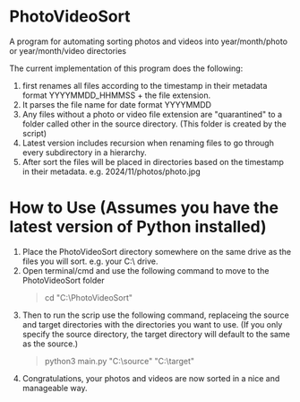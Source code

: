 # PhotoVideoSort
A program for automating sorting photos and videos into year/month/photo or year/month/video directories

The current implementation of this program does the following:
1. first renames all files according to the timestamp in their metadata format YYYYMMDD_HHMMSS + the file extension.
2. It parses the file name for date format YYYYMMDD
3. Any files without a photo or video file extension are "quarantined" to a folder called other in the source directory. (This folder is created by the script)
4. Latest version includes recursion when renaming files to go through every subdirectory in a hierarchy.
5. After sort the files will be placed in directories based on the timestamp in their metadata. e.g. 2024/11/photos/photo.jpg

# How to Use (Assumes you have the latest version of Python installed)
1. Place the PhotoVideoSort directory somewhere on the same drive as the files you will sort. e.g. your C:\ drive.
2. Open terminal/cmd and use the following command to move to the PhotoVideoSort folder
    > cd "C:\PhotoVideoSort\"
3. Then to run the scrip use the following command, replaceing the source and target directories with the directories you want to use. (If you only specify the source directory, the target directory will default to the same as the source.)
    > python3 main.py "C:\source" "C:\target"
4. Congratulations, your photos and videos are now sorted in a nice and manageable way.

